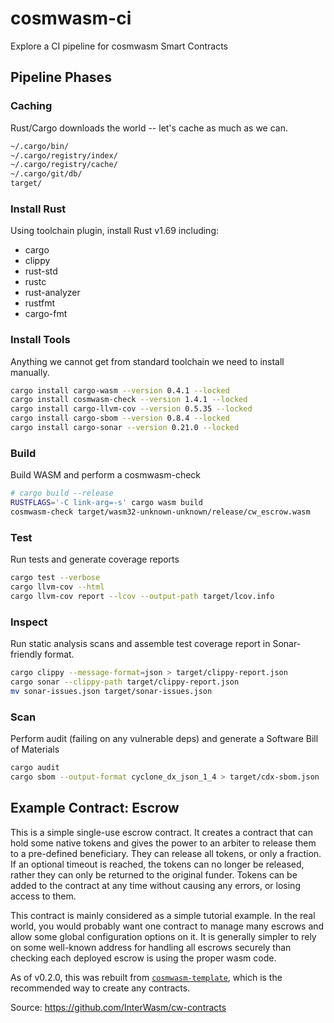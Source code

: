 # cosmwasm-ci

Explore a CI pipeline for cosmwasm Smart Contracts

## Pipeline Phases

### Caching

Rust/Cargo downloads the world -- let's cache as much as we can.

```bash
~/.cargo/bin/
~/.cargo/registry/index/
~/.cargo/registry/cache/
~/.cargo/git/db/
target/  
```

### Install Rust

Using toolchain plugin, install Rust v1.69 including:

* cargo
* clippy
* rust-std
* rustc
* rust-analyzer
* rustfmt
* cargo-fmt

### Install Tools

Anything we cannot get from standard toolchain we need to install manually.

```bash
cargo install cargo-wasm --version 0.4.1 --locked
cargo install cosmwasm-check --version 1.4.1 --locked
cargo install cargo-llvm-cov --version 0.5.35 --locked 
cargo install cargo-sbom --version 0.8.4 --locked 
cargo install cargo-sonar --version 0.21.0 --locked
```

### Build

Build WASM and perform a cosmwasm-check

```bash
# cargo build --release
RUSTFLAGS='-C link-arg=-s' cargo wasm build
cosmwasm-check target/wasm32-unknown-unknown/release/cw_escrow.wasm
```

### Test

Run tests and generate coverage reports

```bash
cargo test --verbose
cargo llvm-cov --html 
cargo llvm-cov report --lcov --output-path target/lcov.info
```

### Inspect

Run static analysis scans and assemble test coverage report in Sonar-friendly format.

```bash
cargo clippy --message-format=json > target/clippy-report.json
cargo sonar --clippy-path target/clippy-report.json
mv sonar-issues.json target/sonar-issues.json
```

### Scan

Perform audit (failing on any vulnerable deps) and generate a Software Bill of Materials 

```bash
cargo audit
cargo sbom --output-format cyclone_dx_json_1_4 > target/cdx-sbom.json  
```

## Example Contract: Escrow

This is a simple single-use escrow contract. It creates a contract that can hold some
native tokens and gives the power to an arbiter to release them to a pre-defined
beneficiary. They can release all tokens, or only a fraction. If an optional
timeout is reached, the tokens can no longer be released, rather they can only
be returned to the original funder. Tokens can be added to the contract at any
time without causing any errors, or losing access to them.

This contract is mainly considered as a simple tutorial example. In the real
world, you would probably want one contract to manage many escrows and allow
some global configuration options on it. It is generally simpler to rely on
some well-known address for handling all escrows securely than checking each
deployed escrow is using the proper wasm code.

As of v0.2.0, this was rebuilt from
[`cosmwasm-template`](https://github.com/confio/cosmwasm-template),
which is the recommended way to create any contracts.

Source: https://github.com/InterWasm/cw-contracts